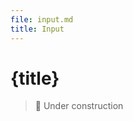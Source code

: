```yaml
---
file: input.md
title: Input
---
```


<script>
    import {Button, Checkbox, Form, FormGroup, Icon, IconButton, Input, InputGroup, Select, Switch} from '$lib'

    let questions = [
			{ value: 1, label: `Where did you go to school?` },
			{ value: 2, label: `What is your mother's name?` },
			{
				value: 3,
				label: `What is another personal fact that an attacker could easily find with Google?`,
			},
		],
		selected = 3
</script>

# {title}

> 🚧 Under construction

<!-- <Form horizontal>
    <h4>Form horizontal</h4>
    <FormGroup>
        <Input validity="success">Success</Input>
    </FormGroup>
    <FormGroup>
        <Input validity="error">Error <Icon slot="iconRight" icon="emoji" /></Input>
    </FormGroup>
    <FormGroup>
        <Input validity="error">Error <IconButton slot="iconRight" icon="emoji" /></Input>
    </FormGroup>
</Form>
<Form>
    <h4>InputGroup</h4>
    <FormGroup>
        <InputGroup let:button>
            <Switch />
            <Input expand />
            <Button slot="button" variant="primary" let:button input class={button}
                >{button}</Button
            >
        </InputGroup>
    </FormGroup>
    <FormGroup>
        <InputGroup let:button>
            <Checkbox />
            <Input expand />
            <Button slot="button" variant="primary" let:button input class={button}
                >{button}</Button
            >
        </InputGroup>
    </FormGroup>
    <FormGroup>
        <InputGroup let:button>
            <Checkbox />
            <Input expand />
            <Select options={questions} bind:value={selected} />
        </InputGroup>
    </FormGroup>
</Form> -->
